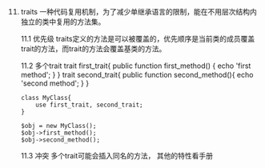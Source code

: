 
11. traits
	一种代码复用机制，为了减少单继承语言的限制，能在不用层次结构内独立的类中复用的方法集。
	
	11.1 优先级
		traits定义的方法是可以被覆盖的，优先顺序是当前类的成员覆盖trait的方法，而trait的方法会覆盖基类的方法。
	
	11.2 多个trait
		trait first_trait{
			public function first_method()
			{
				echo 'first method';
			}
		}
		trait second_trait{
			public function second_method(){
				echo 'second method';
			}
		}

		class MyClass{
			use first_trait, second_trait;
		}

		$obj = new MyClass();
		$obj->first_method();
		$obj->second_method();
	
	11.3 冲突
		多个trait可能会插入同名的方法，
		其他的特性看手册